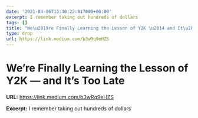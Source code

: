 ```yaml
---
date: '2021-04-06T13:40:22.817000+00:00'
excerpt: I remember taking out hundreds of dollars
tags: []
title: "We\u2019re Finally Learning the Lesson of Y2K \u2014 and It\u2019s Too Late"
type: drop
url: https://link.medium.com/b3wRq9eHZS
---
```


# We’re Finally Learning the Lesson of Y2K — and It’s Too Late

**URL:** https://link.medium.com/b3wRq9eHZS

**Excerpt:** I remember taking out hundreds of dollars
